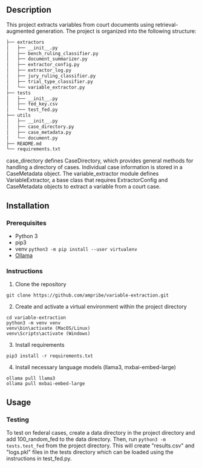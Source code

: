 ## Description
This project extracts variables from court documents using retrieval-augmented generation. The project is organized into the following structure:

```bash
├── extractors
│   ├── __init__.py
│   ├── bench_ruling_classifier.py
│   ├── document_summarizer.py
│   ├── extractor_config.py
│   ├── extractor_log.py
│   ├── jury_ruling_classifier.py
│   ├── trial_type_classifier.py
│   └── variable_extractor.py
├── tests
│   ├── __init__.py
│   ├── fed_key.csv
│   └── test_fed.py
├── utils
│   ├── __init__.py
│   ├── case_directory.py
│   ├── case_metadata.py
│   └── document.py
├── README.md
└── requirements.txt
```

case_directory defines CaseDirectory, which provides general methods for handling a directory of cases. Individual case information is stored in a CaseMetadata object. The variable_extractor module defines VariableExtractor, a base class that requires ExtractorConfig and CaseMetadata objects to extract a variable from a court case. 

## Installation
### Prerequisites
- Python 3
- pip3
- venv `python3 -m pip install --user virtualenv`
- [Ollama](https://github.com/ollama/ollama)

### Instructions
1. Clone the repository
```
git clone https://github.com/ampribe/variable-extraction.git
```
2. Create and activate a virtual environment within the project directory
```
cd variable-extraction
python3 -m venv venv
venv\bin\activate (MacOS/Linux)
venv\Scripts\activate (Windows)
```
3. Install requirements
```
pip3 install -r requirements.txt
```
4. Install necessary language models (llama3, mxbai-embed-large)
```
ollama pull llama3
ollama pull mxbai-embed-large
```

## Usage
### Testing
To test on federal cases, create a data directory in the project directory and add 100_random_fed to the data directory. Then, run `python3 -m tests.test_fed` from the project directory. This will create "results.csv" and "logs.pkl" files in the tests directory which can be loaded using the instructions in test_fed.py.